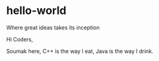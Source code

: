 # hello-world
Where great ideas takes its inception

Hi Coders,

Soumak here,  C++ is the way I eat, Java is the way I drink.
